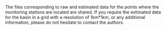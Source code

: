 The files corresponding to raw and estimated data for the points where the monitoring stations are located are shared. If you require the estimated data for the basin in a grid with a resolution of 1km*1km, or any additional information, please do not hesitate to contact the authors.

